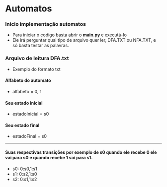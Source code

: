 # Automatos

### Inicio implementação automatos

* Para iniciar o codigo basta abrir o <strong> main.py </strong> e executá-lo
* Ele irá perguntar qual tipo de arquivo quer ler, DFA.TXT ou NFA.TXT, e só basta testar as palavras. 

### Arquivo de leitura DFA.txt

* Exemplo do formato txt

#### Alfabeto do automato
* alfabeto = 0, 1
#### Seu estado inicial
* estadoInicial = s0
#### Seu estado final
* estadoFinal = s0
-----------------------

#### Suas respectivas transições por exemplo de s0 quando ele recebe 0 ele vai para s0 e quando recebe 1 vai para s1. 
* s0: 0:s0,1:s1
* s1: 0:s2,1:s0 
* s2: 0:s1,1:s2 
